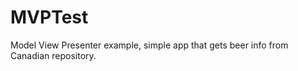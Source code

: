 MVPTest
=======

Model View Presenter example, simple app that gets beer info from Canadian repository.
